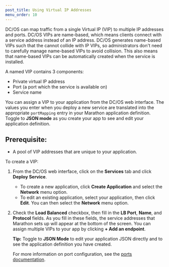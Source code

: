 ```yaml
---
post_title: Using Virtual IP Addresses
menu_order: 10
---
```

DC/OS can map traffic from a single Virtual IP (VIP) to multiple IP addresses and ports. DC/OS VIPs are name-based, which means clients connect with a service address instead of an IP address. DC/OS generates name-based VIPs such that the cannot collide with IP VIPs, so administrators don't need to carefully manage name-based VIPs to avoid collision. This also means that name-based VIPs can be automatically created when the service is installed.

A named VIP contains 3 components:

 * Private virtual IP address
 * Port (a port which the service is available on)
 * Service name

You can assign a VIP to your application from the DC/OS web interface. The values you enter when you deploy a new service are translated into the appropriate `portMapping` entry in your Marathon application definition. Toggle to **JSON mode** as you create your app to see and edit your application definition.

## Prerequisite:

*   A pool of VIP addresses that are unique to your application.

To create a VIP:

1.  From the DC/OS web interface, click on the **Services** tab and click **Deploy Service**.

    *   To create a new application, click **Create Application** and select the **Network** menu option.
    *   To edit an existing application, select your application, then click **Edit**. You can then select the **Network** menu option.

2.  Check the **Load Balanced** checkbox, then fill in the **LB Port**, **Name**, and **Protocol** fields. As you fill in these fields, the service addresses that Marathon sets up will appear at the bottom of the screen. You can assign multiple VIPs to your app by clicking **+ Add an endpoint**.

    **Tip:** Toggle to **JSON Mode** to edit your application JSON directly and to see the application definition you have created.

    For more information on port configuration, see the [ports documentation][1].

 [1]: http://mesosphere.github.io/marathon/docs/ports.html
